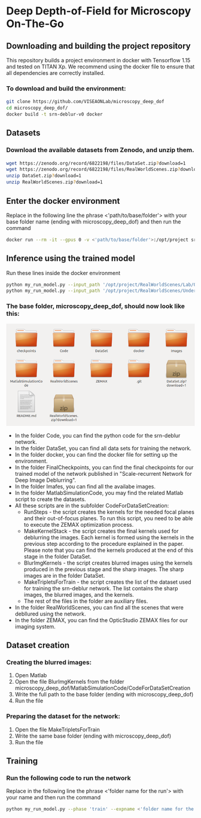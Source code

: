 # Deep Depth-of-Field for Microscopy On-The-Go

## Downloading and building the project repository

This repository builds a project environment in docker with Tensorflow 1.15 and tested on TITAN Xp.
We recommend using the docker file to ensure that all dependencies are correctly installed.

### To download and build the environment:
```bash
git clone https://github.com/VISEAONLab/microscopy_deep_dof
cd microscopy_deep_dof/
docker build -t srn-deblur-v0 docker
```

## Datasets

### Download the available datasets from Zenodo, and unzip them.
```bash
wget https://zenodo.org/record/6822198/files/DataSet.zip?download=1
wget https://zenodo.org/record/6822198/files/RealWorldScenes.zip?download=1
unzip DataSet.zip?download=1 
unzip RealWorldScenes.zip?download=1
```

## Enter the docker environment
Replace in the following line the phrase <'path/to/base/folder'> with your base folder name (ending with microscopy_deep_dof) and then run the command
```bash
docker run --rm -it --gpus 0 -v <'path/to/base/folder'>:/opt/project srn-deblur-v0
```

## Inference using the trained model
Run these lines inside the docker environment
```bash
python my_run_model.py --input_path '/opt/project/RealWorldScenes/Lab/OneShots' --output_path '/opt/project/test/Lab'
python my_run_model.py --input_path '/opt/project/RealWorldScenes/UnderWater/OneShots' --output_path '/opt/project/test/UnderWater'
```

### The base folder, microscopy_deep_dof,  should now look like this:

![The base folder](Images/view_folder.png)

 - In the folder Code, you can find the python code for the srn-deblur network.
 - In the folder DataSet, you can find all data sets for training the network.
 - In the folder docker, you can find the docker file for setting up the environment.
 - In the folder FinalCheckpoints, you can find the final checkpoints for our trained model of the network published in "Scale-recurrent Network for Deep Image Deblurring".
 - In the folder Imafes, you can find all the availabe images.
- In the folder MatlabSimulationCode, you may find the related Matlab script to create the datasets. 
- All these scripts are in the subfolder CodeForDataSetCreation:
  - RunSteps - the script creates the kernels for the needed focal planes and their out-of-focus planes. To run this script, you need to be able to execute the ZEMAX optimization process.
  * MakeKernelStack - the script creates the final kernels used for deblurring the images. Each kernel is formed using the kernels in the previous step according to the procedure explained in the paper. Please note that you can find the kernels produced at the end of this stage in the folder DataSet.
  - BlurImgKernels - the script creates blurred images using the kernels produced in the previous stage and the sharp images. The sharp images are in the folder DataSet.
  - MakeTripletsForTrain - the script creates the list of the dataset used for training the srn-deblur network. The list contains the sharp images, the blurred images, and the kernels. 
  - The rest of the files in the folder are auxiliary files. 
 - In the folder RealWorldScenes, you can find all the scenes that were debllured using the network.
 - In the folder ZEMAX, you can find the OpticStudio ZEMAX files for our imaging system.


## Dataset creation

### Creating the blurred images:

1. Open Matlab
2. Open the file BlurImgKernels from the folder microscopy_deep_dof/MatlabSimulationCode/CodeForDataSetCreation
3. Write the full path to the base folder (ending with microscopy_deep_dof)
4. Run the file

### Preparing the dataset for the network:

1. Open the file MakeTripletsForTrain
2. Write the same base folder (ending with microscopy_deep_dof)
3. Run the file

## Training
### Run the following code to run the network
Replace in the following line the phrase <'folder name for the run'> with your name and then run the command
```bash
python my_run_model.py --phase 'train' --expname <'folder name for the run'> --step 0
```
